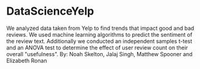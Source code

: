 # DataScienceYelp
We analyzed data taken from Yelp to find trends that impact good and bad reviews. We used machine learning algorithms to predict the sentiment of the review text. Additionally we conducted an independent samples t-test and an ANOVA test to determine the effect of user review count on their overall "usefulness".
By: Noah Skelton, Jalaj Singh, Matthew Spooner and Elizabeth Ronan
